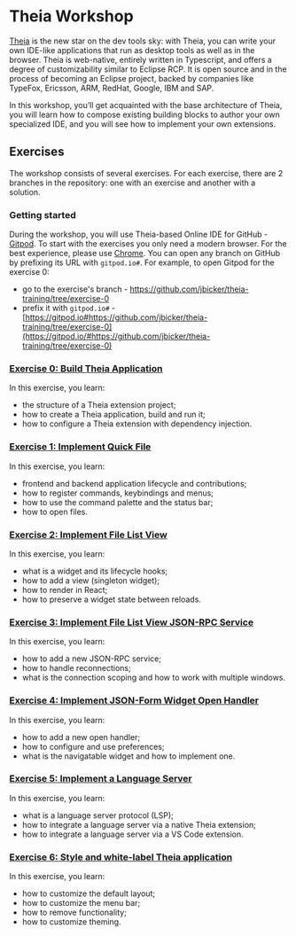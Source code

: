 # Theia Workshop

[Theia](http://theia-ide.org/) is the new star on the dev tools sky: with Theia, you can write your own IDE-like applications that run as desktop tools as well as in the browser.
Theia is web-native, entirely written in Typescript, and offers a degree of customizability similar to Eclipse RCP.
It is open source and in the process of becoming an Eclipse project, backed by companies like TypeFox, Ericsson, ARM, RedHat, Google, IBM and SAP.

In this workshop, you’ll get acquainted with the base architecture of Theia, you will learn how to compose existing building blocks to author your own specialized IDE, and you will see how to implement your own extensions.

## Exercises

The workshop consists of several exercises.
For each exercise, there are 2 branches in the repository: one with an exercise and another with a solution.

### Getting started

During the workshop, you will use Theia-based Online IDE for GitHub - [Gitpod](https://gitpod.io/).
To start with the exercises you only need a modern browser. For the best experience, please use [Chrome](https://www.google.com/chrome/).
You can open any branch on GitHub by prefixing its URL with `gitpod.io#`.
For example, to open Gitpod for the exercise 0:
- go to the exercise's branch - https://github.com/jbicker/theia-training/tree/exercise-0
- prefix it with `gitpod.io#` - [https://gitpod.io#https://github.com/jbicker/theia-training/tree/exercise-0](https://gitpod.io/#https://github.com/jbicker/theia-training/tree/exercise-0)

### [Exercise 0: Build Theia Application](https://github.com/jbicker/theia-training/blob/exercise-0/EXERCISE.md#exercise-0-build-theia-application)

In this exercise, you learn:
- the structure of a Theia extension project;
- how to create a Theia application, build and run it;
- how to configure a Theia extension with dependency injection.

### [Exercise 1: Implement Quick File](https://github.com/jbicker/theia-training/tree/exercise-1#exercise-1-implement-quick-file)

In this exercise, you learn:
- frontend and backend application lifecycle and contributions;
- how to register commands, keybindings and menus;
- how to use the command palette and the status bar;
- how to open files.

### [Exercise 2: Implement File List View](https://github.com/jbicker/theia-training/tree/exercise-2#exercise-2-implement-file-list-view)

In this exercise, you learn:
- what is a widget and its lifecycle hooks;
- how to add a view (singleton widget);
- how to render in React;
- how to preserve a widget state between reloads.

### [Exercise 3: Implement File List View JSON-RPC Service](https://github.com/jbicker/theia-training/tree/exercise-3#exercise-3-implement-file-list-view-json-rpc-service)

In this exercise, you learn:
- how to add a new JSON-RPC service;
- how to handle reconnections;
- what is the connection scoping and how to work with multiple windows.

### [Exercise 4: Implement JSON-Form Widget Open Handler](https://github.com/jbicker/theia-training/tree/exercise-4#exercise-4-implement-json-form-widget-open-handler)

In this exercise, you learn:
- how to add a new open handler;
- how to configure and use preferences;
- what is the navigatable widget and how to implement one.

### [Exercise 5: Implement a Language Server](https://github.com/jbicker/theia-training/tree/exercise-5#exercise-5-implement-a-language-server)

In this exercise, you learn:
- what is a language server protocol (LSP);
- how to integrate a language server via a native Theia extension;
- how to integrate a language server via a VS Code extension.

### [Exercise 6: Style and white-label Theia application](https://github.com/jbicker/theia-training/tree/exercise-6#exercise-6-style-and-white-label-theia-application)

In this exercise, you learn:
- how to customize the default layout;
- how to customize the menu bar;
- how to remove functionality;
- how to customize theming.
